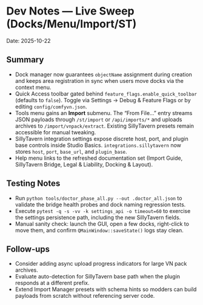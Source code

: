 # Dev Notes — Live Sweep (Docks/Menu/Import/ST)

Date: 2025-10-22

## Summary

- Dock manager now guarantees `objectName` assignment during creation and keeps
  area registration in sync when users move docks via the context menu.
- Quick Access toolbar gated behind `feature_flags.enable_quick_toolbar`
  (defaults to `false`). Toggle via Settings → Debug & Feature Flags or by
  editing `config/comfyvn.json`.
- Tools menu gains an **Import** submenu. The “From File…” entry streams JSON
  payloads through `/st/import` or `/api/imports/*` and uploads archives to
  `/import/vnpack/extract`. Existing SillyTavern presets remain accessible for
  manual tweaking.
- SillyTavern integration settings expose discrete host, port, and plugin base
  controls inside Studio Basics. `integrations.sillytavern` now stores
  `host`, `port`, `base_url`, and `plugin_base`.
- Help menu links to the refreshed documentation set (Import Guide, SillyTavern
  Bridge, Legal & Liability, Docking & Layout).

## Testing Notes

- Run `python tools/doctor_phase_all.py --out .doctor_all.json` to validate the
  bridge health probes and dock naming regression tests.
- Execute `pytest -q -s -vv -k settings_api -o timeout=60` to exercise the
  settings persistence path, including the new SillyTavern fields.
- Manual sanity check: launch the GUI, open a few docks, right-click to move
  them, and confirm `QMainWindow::saveState()` logs stay clean.

## Follow-ups

- Consider adding async upload progress indicators for large VN pack archives.
- Evaluate auto-detection for SillyTavern base path when the plugin responds at
  a different prefix.
- Extend Import Manager presets with schema hints so modders can build payloads
  from scratch without referencing server code.
